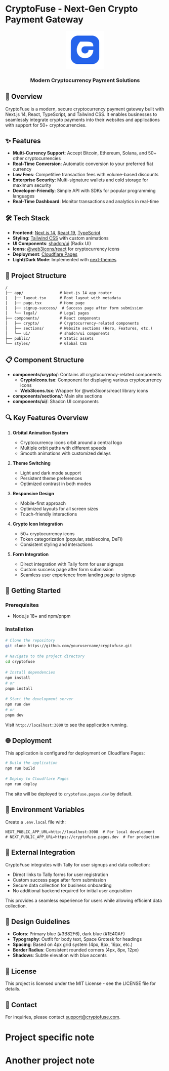 # CryptoFuse - Next-Gen Crypto Payment Gateway

<div align="center">
  <img src="/public/logo-solid.svg" alt="CryptoFuse Logo" width="120" />
  <h3>Modern Cryptocurrency Payment Solutions</h3>
</div>

## 🚀 Overview

CryptoFuse is a modern, secure cryptocurrency payment gateway built with Next.js 14, React, TypeScript, and Tailwind CSS. It enables businesses to seamlessly integrate crypto payments into their websites and applications with support for 50+ cryptocurrencies.

## ✨ Features

- **Multi-Currency Support**: Accept Bitcoin, Ethereum, Solana, and 50+ other cryptocurrencies
- **Real-Time Conversion**: Automatic conversion to your preferred fiat currency
- **Low Fees**: Competitive transaction fees with volume-based discounts
- **Enterprise Security**: Multi-signature wallets and cold storage for maximum security
- **Developer-Friendly**: Simple API with SDKs for popular programming languages
- **Real-Time Dashboard**: Monitor transactions and analytics in real-time

## 🛠️ Tech Stack

- **Frontend**: [Next.js 14](https://nextjs.org/), [React 19](https://react.dev/), [TypeScript](https://www.typescriptlang.org/)
- **Styling**: [Tailwind CSS](https://tailwindcss.com/) with custom animations
- **UI Components**: [shadcn/ui](https://ui.shadcn.com/) (Radix UI)
- **Icons**: [@web3icons/react](https://www.npmjs.com/package/@web3icons/react) for cryptocurrency icons
- **Deployment**: [Cloudflare Pages](https://pages.cloudflare.com/)
- **Light/Dark Mode**: Implemented with [next-themes](https://github.com/pacocoursey/next-themes)

## 🧩 Project Structure

```
/
├── app/                # Next.js 14 app router
│   ├── layout.tsx      # Root layout with metadata
│   ├── page.tsx        # Home page
│   ├── signup-success/  # Success page after form submission
│   └── legal/          # Legal pages
├── components/         # React components
│   ├── crypto/         # Cryptocurrency-related components
│   ├── sections/       # Website sections (Hero, Features, etc.)
│   └── ui/             # shadcn/ui components
├── public/             # Static assets
└── styles/             # Global CSS
```

## 📋 Component Structure

- **components/crypto/**: Contains all cryptocurrency-related components
  - **CryptoIcons.tsx**: Component for displaying various cryptocurrency icons
  - **Web3Icons.tsx**: Wrapper for @web3icons/react library icons
- **components/sections/**: Main site sections
- **components/ui/**: Shadcn UI components

## 🔍 Key Features Overview

1. **Orbital Animation System**
   - Cryptocurrency icons orbit around a central logo
   - Multiple orbit paths with different speeds
   - Smooth animations with customized delays

2. **Theme Switching**
   - Light and dark mode support
   - Persistent theme preferences
   - Optimized contrast in both modes

3. **Responsive Design**
   - Mobile-first approach
   - Optimized layouts for all screen sizes
   - Touch-friendly interactions

4. **Crypto Icon Integration**
   - 50+ cryptocurrency icons
   - Token categorization (popular, stablecoins, DeFi)
   - Consistent styling and interactions

5. **Form Integration**
   - Direct integration with Tally form for user signups
   - Custom success page after form submission
   - Seamless user experience from landing page to signup

## 🚀 Getting Started

### Prerequisites

- Node.js 18+ and npm/pnpm

### Installation

```bash
# Clone the repository
git clone https://github.com/yourusername/cryptofuse.git

# Navigate to the project directory
cd cryptofuse

# Install dependencies
npm install
# or
pnpm install

# Start the development server
npm run dev
# or
pnpm dev
```

Visit `http://localhost:3000` to see the application running.

## 🌐 Deployment

This application is configured for deployment on Cloudflare Pages:

```bash
# Build the application
npm run build

# Deploy to Cloudflare Pages
npm run deploy
```

The site will be deployed to `cryptofuse.pages.dev` by default.

## 🔧 Environment Variables

Create a `.env.local` file with:

```
NEXT_PUBLIC_APP_URL=http://localhost:3000  # For local development
# NEXT_PUBLIC_APP_URL=https://cryptofuse.pages.dev  # For production
```

## 🤖 External Integration

CryptoFuse integrates with Tally for user signups and data collection:

- Direct links to Tally forms for user registration
- Custom success page after form submission
- Secure data collection for business onboarding
- No additional backend required for initial user acquisition

This provides a seamless experience for users while allowing efficient data collection.

## 🎨 Design Guidelines

- **Colors**: Primary blue (#3B82F6), dark blue (#1E40AF)
- **Typography**: Outfit for body text, Space Grotesk for headings
- **Spacing**: Based on 4px grid system (4px, 8px, 16px, etc.)
- **Border Radius**: Consistent rounded corners (4px, 8px, 12px)
- **Shadows**: Subtle elevation with blue accents

## 📖 License

This project is licensed under the MIT License - see the LICENSE file for details.

## 🤝 Contact

For inquiries, please contact [support@cryptofuse.com](mailto:support@cryptofuse.com).
# Project specific note
# Another project note
